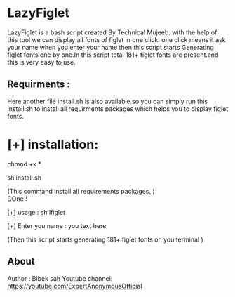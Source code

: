 # LazyFiglet
LazyFiglet is a bash script created By Technical Mujeeb. with the help of this tool we can display all fonts of figlet in one click. one click means it ask your name when you enter your name then this script starts Generating figlet fonts one by one.In this script total 181+ figlet fonts are present.and this is very easy to use.

## Requirments :
Here another file install.sh is also available.so you can simply run this install.sh to install all requirments packages which helps you to display figlet fonts.

# [+] installation:

chmod +x *

sh install.sh

(This command install all requirements packages. )      
 DOne !

[+] usage : sh lfiglet

[+] Enter you name : you text here

(Then this script starts generating 181+ figlet fonts on you terminal )    


## About

Author : Bibek sah
 Youtube channel: https://youtube.com/ExpertAnonymousOfficial

